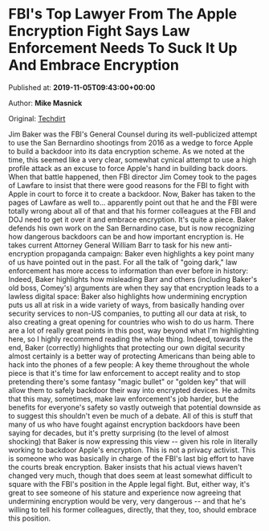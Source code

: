 
# FBI's Top Lawyer From The Apple Encryption Fight Says Law Enforcement Needs To Suck It Up And Embrace Encryption

Published at: **2019-11-05T09:43:00+00:00**

Author: **Mike Masnick**

Original: [Techdirt](https://www.techdirt.com/articles/20191101/17080043309/fbis-top-lawyer-apple-encryption-fight-says-law-enforcement-needs-to-suck-it-up-embrace-encryption.shtml)

Jim Baker was the FBI's General Counsel during its well-publicized attempt to use the San Bernardino shootings from 2016 as a wedge to force Apple to build a backdoor into its data encryption scheme. As we noted at the time, this seemed like a very clear, somewhat cynical attempt to use a high profile attack as an excuse to force Apple's hand in building back doors. When that battle happened, then FBI director Jim Comey took to the pages of Lawfare to insist that there were good reasons for the FBI to fight with Apple in court to force it to create a backdoor.
Now, Baker has taken to the pages of Lawfare as well to... apparently point out that he and the FBI were totally wrong about all of that and that his former colleagues at the FBI and DOJ need to get it over it and embrace encryption. It's quite a piece.
Baker defends his own work on the San Bernardino case, but is now recognizing how dangerous backdoors can be and how important encryption is. He takes current Attorney General William Barr to task for his new anti-encryption propaganda campaign:
Baker even highlights a key point many of us have pointed out in the past. For all the talk of "going dark," law enforcement has more access to information than ever before in history:
Indeed, Baker highlights how misleading Barr and others (including Baker's old boss, Comey's) arguments are when they say that encryption leads to a lawless digital space:
Baker also highlights how undermining encryption puts us all at risk in a wide variety of ways, from basically handing over security services to non-US companies, to putting all our data at risk, to also creating a great opening for countries who wish to do us harm. There are a lot of really great points in this post, way beyond what I'm highlighting here, so I highly recommend reading the whole thing. Indeed, towards the end, Baker (correctly) highlights that protecting our own digital security almost certainly is a better way of protecting Americans than being able to hack into the phones of a few people:
A key theme throughout the whole piece is that it's time for law enforcement to accept reality and to stop pretending there's some fantasy "magic bullet" or "golden key" that will allow them to safely backdoor their way into encrypted devices. He admits that this may, sometimes, make law enforcement's job harder, but the benefits for everyone's safety so vastly outweigh that potential downside as to suggest this shouldn't even be much of a debate.
All of this is stuff that many of us who have fought against encryption backdoors have been saying for decades, but it's pretty surprising (to the level of almost shocking) that Baker is now expressing this view -- given his role in literally working to backdoor Apple's encryption. This is not a privacy activist. This is someone who was basically in charge of the FBI's last big effort to have the courts break encryption. Baker insists that his actual views haven't changed very much, though that does seem at least somewhat difficult to square with the FBI's position in the Apple legal fight. But, either way, it's great to see someone of his stature and experience now agreeing that undermining encryption would be very, very dangerous -- and that he's willing to tell his former colleagues, directly, that they, too, should embrace this position.
